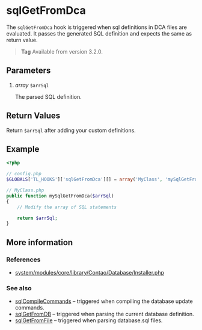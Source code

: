 # sqlGetFromDca

The `sqlGetFromDca` hook is triggered when sql definitions in DCA files are evaluated. It passes
the generated SQL definition and expects the same as return value.

> **Tag** Available from version 3.2.0.



## Parameters

1. *array* `$arrSql`

    The parsed SQL definition.



## Return Values

Return `$arrSql` after adding your custom definitions.


## Example

```php
<?php

// config.php
$GLOBALS['TL_HOOKS']['sqlGetFromDca'][] = array('MyClass', 'mySqlGetFromDca');

// MyClass.php
public function mySqlGetFromDca($arrSql)
{
    // Modify the array of SQL statements

    return $arrSql;
}
```


## More information


### References

- [system/modules/core/library/Contao/Database/Installer.php](https://github.com/contao/core/blob/3.5.0/system/modules/core/library/Contao/Database/Installer.php#L310-L317)


### See also

- [sqlCompileCommands](sqlCompileCommands.md) – triggered when compiling the database update commands.
- [sqlGetFromDB](sqlGetFromDB.md) – triggered when parsing the current database definition.
- [sqlGetFromFile](sqlGetFromFile.md) – triggered when parsing database.sql files.
